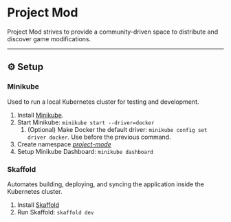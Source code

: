 # Project Mod

Project Mod strives to provide a community-driven space to distribute and discover game modifications.

---

## ⚙️ Setup

### Minikube
Used to run a local Kubernetes cluster for testing and development.

1. Install [Minikube](https://kubernetes.io/ru/docs/tasks/tools/install-minikube/).
2. Start Minikube: ```minikube start --driver=docker```
   1. (Optional) Make Docker the default driver: ```minikube config set driver docker```. Use before the previous command.
3. Create namespace [_project-mode_](k8s/namespace.yaml)
4. Setup Minikube Dashboard: ```minikube dashboard```

### Skaffold
Automates building, deploying, and syncing the application inside the Kubernetes cluster.

1. Install [Skaffold](https://skaffold.dev/docs/install/)
2. Run Skaffold: ```skaffold dev```